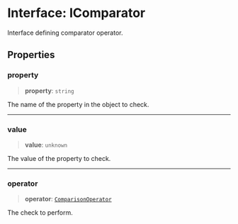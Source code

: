 # Interface: IComparator

Interface defining comparator operator.

## Properties

### property

> **property**: `string`

The name of the property in the object to check.

***

### value

> **value**: `unknown`

The value of the property to check.

***

### operator

> **operator**: [`ComparisonOperator`](../type-aliases/ComparisonOperator.md)

The check to perform.

